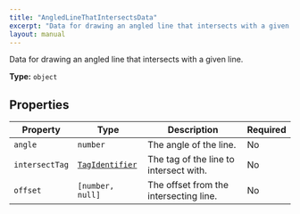 ```yaml
---
title: "AngledLineThatIntersectsData"
excerpt: "Data for drawing an angled line that intersects with a given line."
layout: manual
---
```


Data for drawing an angled line that intersects with a given line.

**Type:** `object`






## Properties

| Property | Type | Description | Required |
|----------|------|-------------|----------|
| `angle` |`number`| The angle of the line. | No |
| `intersectTag` |[`TagIdentifier`](/docs/kcl/types#tag-identifier)| The tag of the line to intersect with. | No |
| `offset` |`[number, null]`| The offset from the intersecting line. | No |


